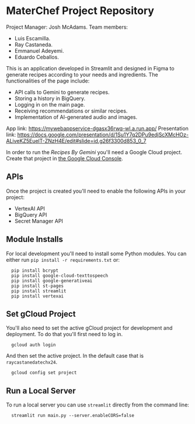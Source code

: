 # MaterChef Project Repository

Project Manager: Josh McAdams.
Team members:
  * Luis Escamilla.
  * Ray Castaneda.
  * Emmanuel Adeyemi.
  * Eduardo Ceballos.

This is an application developed in Streamlit and designed in Figma to generate recipes according to your needs and ingredients. The functionalities of the page include:

  * API calls to Gemini to generate recipes.
  * Storing a history in BigQuery.
  * Logging in on the main page.
  * Receiving recommendations or similar recipes.
  * Implementation of AI-generated audio and images.

App link: https://mywebappservice-dgasx36rwq-wl.a.run.app/
Presentation link: https://docs.google.com/presentation/d/1Su1Y7q2DPu9edjScXMcHOz-ALiveKZ5EuelT-ZNzH4E/edit#slide=id.g26f3300d853_0_7

In order to run the *Recipes By Gemini* you'll need a Google Cloud
project. Create that project in
[the Google Cloud Console](https://console.cloud.google.com).

## APIs

Once the project is created you'll need to enable the following APIs in your
project:

  * VertexAI API
  * BigQuery API
  * Secret Manager API

## Module Installs

For local development you'll need to install some Python modules. You can
either run `pip install -r requirements.txt` or:

```
  pip install bcrypt
  pip install google-cloud-texttospeech
  pip install google-generativeai
  pip install st-pages
  pip install streamlit
  pip install vertexai
```
## Set gCloud Project

You'll also need to set the active gCloud project for development and
deployment. To do that you'll first need to log in.

```
  gcloud auth login
```

And then set the active project. In the default case that is
`raycastanedatechx24`.

```
  gcloud config set project 
```

## Run a Local Server

To run a local server you can use `streamlit` directly from the command line:

```
  streamlit run main.py --server.enableCORS=false
```
